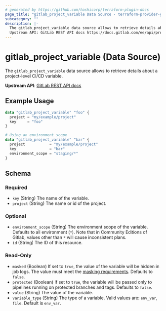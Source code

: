 ```yaml
---
# generated by https://github.com/hashicorp/terraform-plugin-docs
page_title: "gitlab_project_variable Data Source - terraform-provider-gitlab"
subcategory: ""
description: |-
  The gitlab_project_variable data source allows to retrieve details about a project-level CI/CD variable.
  Upstream API: GitLab REST API docs https://docs.gitlab.com/ee/api/project_level_variables.html
---
```


# gitlab_project_variable (Data Source)

The `gitlab_project_variable` data source allows to retrieve details about a project-level CI/CD variable.

**Upstream API**: [GitLab REST API docs](https://docs.gitlab.com/ee/api/project_level_variables.html)

## Example Usage

```terraform
data "gitlab_project_variable" "foo" {
  project = "my/example/project"
  key     = "foo"
}

# Using an environment scope
data "gitlab_project_variable" "bar" {
  project           = "my/example/project"
  key               = "bar"
  environment_scope = "staging/*"
}
```

<!-- schema generated by tfplugindocs -->
## Schema

### Required

- `key` (String) The name of the variable.
- `project` (String) The name or id of the project.

### Optional

- `environment_scope` (String) The environment scope of the variable. Defaults to all environment (`*`). Note that in Community Editions of Gitlab, values other than `*` will cause inconsistent plans.
- `id` (String) The ID of this resource.

### Read-Only

- `masked` (Boolean) If set to `true`, the value of the variable will be hidden in job logs. The value must meet the [masking requirements](https://docs.gitlab.com/ee/ci/variables/#masked-variables). Defaults to `false`.
- `protected` (Boolean) If set to `true`, the variable will be passed only to pipelines running on protected branches and tags. Defaults to `false`.
- `value` (String) The value of the variable.
- `variable_type` (String) The type of a variable. Valid values are: `env_var`, `file`. Default is `env_var`.


